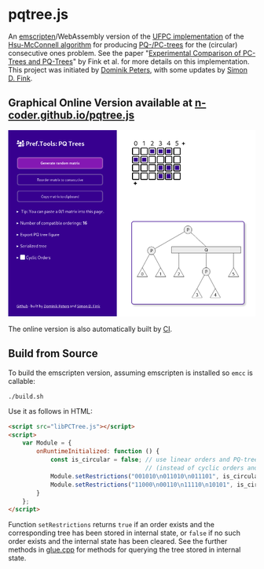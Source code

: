 # pqtree.js

An [emscripten](https://emscripten.org/)/WebAssembly version of
the [UFPC implementation](https://github.com/N-Coder/pc-tree/) of
the [Hsu-McConnell algorithm](https://doi.org/10.1016/S0304-3975(02)00435-8) for
producing [PQ-/PC-trees](https://en.wikipedia.org/wiki/PQ_tree) for the (circular) consecutive ones problem.
See the paper "[Experimental Comparison of PC-Trees and PQ-Trees](https://arxiv.org/abs/2106.14805)" by Fink et al. for
more details on this implementation.
This project was initiated by [Dominik Peters](https://dominik-peters.de),
with some updates by [Simon D. Fink](https://github.com/N-Coder).

## Graphical Online Version available at [n-coder.github.io/pqtree.js](https://n-coder.github.io/pqtree.js)

[![Screenshot of the Website](./screenshot.png)](n-coder.github.io/pqtree.js)

The online version is also automatically built by [CI](../../actions).

## Build from Source

To build the emscripten version, assuming emscripten is installed so `emcc` is callable:

```shell
./build.sh
```

Use it as follows in HTML:

```HTML
<script src="libPCTree.js"></script>
<script>
    var Module = {
        onRuntimeInitialized: function () {
            const is_circular = false; // use linear orders and PQ-trees
                                       // (instead of cyclic orders and PC-trees)
            Module.setRestrictions("001010\n011010\n011101", is_circular); // returns true
            Module.setRestrictions("11000\n00110\n11110\n10101", is_circular); // returns false
        }
    };
</script>
```

Function `setRestrictions` returns `true` if an order exists and the corresponding tree has been stored in internal
state,
or `false` if no such order exists and the internal state has been cleared.
See the further methods in [glue.cpp](./wasm/glue.cpp) for methods for querying the tree stored in internal state.
